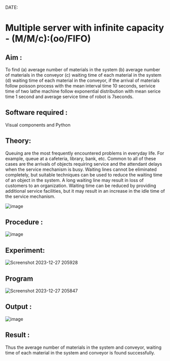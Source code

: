 DATE:
# Multiple server with infinite capacity - (M/M/c):(oo/FIFO)
## Aim :
To find (a) average number of materials in the system (b) average number of materials in the conveyor (c) waiting time of each material in the system (d) waiting time of each material in the conveyor, if the arrival  of materials follow poisson process with the mean interval time 10 seconds, serivice time of two lathe machine follow exponential distribution with mean serice time 1 second and average service time of robot is 7seconds.

## Software required :
Visual components and Python

## Theory:
Queuing are the most frequently encountered problems in everyday life. For example, queue at a cafeteria, library, bank, etc. Common to all of these cases are the arrivals of objects requiring service and the attendant delays when the service mechanism is busy. Waiting lines cannot be eliminated completely, but suitable techniques can be used to reduce the waiting time of an object in the system. A long waiting line may result in loss of customers to an organization. Waiting time can be reduced by providing additional service facilities, but it may result in an increase in the idle time of the service mechanism.

![image](https://user-images.githubusercontent.com/103921593/203238035-1c8109bc-cbf2-4c77-baea-c5b682a752ef.png)

## Procedure :

![image](https://user-images.githubusercontent.com/103921593/203238265-176740b0-eae2-4772-90be-5449869ac9b0.png)




## Experiment:
![Screenshot 2023-12-27 205928](https://github.com/23000966/Muttiple-capacity-with-infinite-capacity/assets/153983364/e8e37376-b3ae-4364-ae81-8c51c53b2f4d)


## Program
![Screenshot 2023-12-27 205847](https://github.com/23000966/Muttiple-capacity-with-infinite-capacity/assets/153983364/fa0997c0-c283-4772-84f3-9b364100bab4)


## Output :
![image](https://github.com/23000966/Muttiple-capacity-with-infinite-capacity/assets/153983364/41641639-8f64-40c8-bc83-54b4420752f6)



## Result : 
Thus the average number of materials in the system and conveyor, waiting time of each material in the system and conveyor is found successfully.
